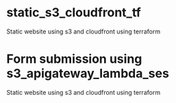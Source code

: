 # static_s3_cloudfront_tf
Static website using s3 and cloudfront using terraform

# Form submission using s3_apigateway_lambda_ses
Static website using s3 and cloudfront using terraform
